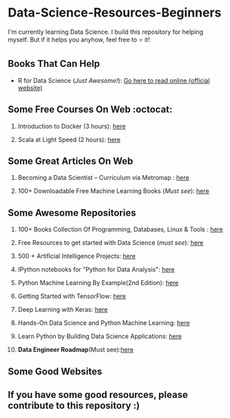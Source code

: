 # Data-Science-Resources-Beginners
I'm currently learning Data Science. I build this repository for helping myself. But if it helps you anyhow, feel free to :star: it!


## Books That Can Help
* R for Data Science (*Just Awesome!*): [Go here to read online (official website)](https://r4ds.had.co.nz/index.html)

## Some Free Courses On Web :octocat:
1. Introduction to Docker (3 hours): [here](https://datastack.tv/docker-course.html)

2. Scala at Light Speed (2 hours): [here](https://datastack.tv/scala-course.html)

## Some Great Articles On Web
1. Becoming a Data Scientist – Curriculum via Metromap : [here](http://nirvacana.com/thoughts/2013/07/08/becoming-a-data-scientist/)

2. 100+ Downloadable Free Machine Learning Books (*Must see*): [here](https://www.theinsaneapp.com/2020/12/download-free-machine-learning-books.html)


## Some Awesome Repositories
1. 100+ Books Collection Of Programming, Databases, Linux & Tools : [here](https://github.com/MrAlex6204/Books)

2. Free Resources to get started with Data Science (*must see*): [here](https://github.com/therealsreehari/Learn-Data-Science-For-Free)

3. 500 + Artificial Intelligence Projects: [here](https://github.com/therealsreehari/Learn-Data-Science-For-Free#500--%F0%9D%97%94%F0%9D%97%BF%F0%9D%98%81%F0%9D%97%B6%F0%9D%97%B3%F0%9D%97%B6%F0%9D%97%B0%F0%9D%97%B6%F0%9D%97%AE%F0%9D%97%B9-%F0%9D%97%9C%F0%9D%97%BB%F0%9D%98%81%F0%9D%97%B2%F0%9D%97%B9%F0%9D%97%B9%F0%9D%97%B6%F0%9D%97%B4%F0%9D%97%B2%F0%9D%97%BB%F0%9D%97%B0%F0%9D%97%B2-%F0%9D%97%A3%F0%9D%97%BF%F0%9D%97%BC%F0%9D%97%B7%F0%9D%97%B2%F0%9D%97%B0%F0%9D%98%81-%F0%9D%97%9F%F0%9D%97%B6%F0%9D%98%80%F0%9D%98%81-%F0%9D%98%84%F0%9D%97%B6%F0%9D%98%81%F0%9D%97%B5-%F0%9D%97%B0%F0%9D%97%BC%F0%9D%97%B1%F0%9D%97%B2)

4. IPython notebooks for "Python for Data Analysis": [here](https://github.com/wesm/pydata-book)

5. Python Machine Learning By Example(2nd Edition): [here](https://github.com/PacktPublishing/Python-Machine-Learning-By-Example-Second-Edition)

6. Getting Started with TensorFlow: [here](https://github.com/PacktPublishing/Getting-Started-with-TensorFlow)

7. Deep Learning with Keras: [here](https://github.com/PacktPublishing/Deep-Learning-with-Keras)

8. Hands-On Data Science and Python Machine Learning: [here](https://github.com/PacktPublishing/Hands-On-Data-Science-and-Python-Machine-Learning)

9. Learn Python by Building Data Science Applications: [here](https://github.com/PacktPublishing/Learn-Python-by-Building-Data-Science-Applications)

10. **Data Engineer Roadmap**(Must see):[here](https://github.com/datastacktv/data-engineer-roadmap)



## Some Good Websites


## If you have some good resources, please contribute to this repository :)


<!--  

Book intros : https://hackr.io/blog/data-science-books
Add these: https://github.com/datastacktv/data-engineer-roadmap :  add some of their files
https://datastack.tv/

-->

